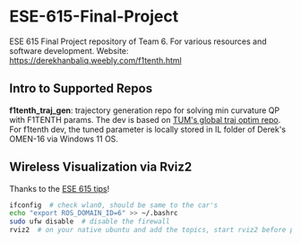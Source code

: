 # ESE-615-Final-Project
ESE 615 Final Project repository of Team 6. For various resources and software development.
Website: https://derekhanbaliq.weebly.com/f1tenth.html

## Intro to Supported Repos

**f1tenth_traj_gen**: trajectory generation repo for solving min curvature QP with F1TENTH params. The dev is based on [TUM's global traj optim repo](https://github.com/TUMFTM/global_racetrajectory_optimization). For f1tenth dev, the tuned parameter is locally stored in IL folder of Derek's OMEN-16 via Windows 11 OS.


## Wireless Visualization via Rviz2

Thanks to the [ESE 615 tips](https://docs.google.com/document/d/1PhaZvV0ZKzfTiwoJAoGcjTY9W2EPkMq2NKQgz8E-glk/edit)!
```bash
ifconfig  # check wlan0, should be same to the car's
echo "export ROS_DOMAIN_ID=6" >> ~/.bashrc
sudo ufw disable  # disable the firewall
rviz2  # on your native ubuntu and add the topics, start rviz2 before pf!
```

<!-- Bringup Instructions:
All parameter tuning should be done in launch -> real_bringup_launch.py or sim_bringup_launch.py. 
Please open the relevant file for further settings.
Open CMakeLists and switch between the commented out lines with the uncommented ones in install to determine which launch file will be used. -->
